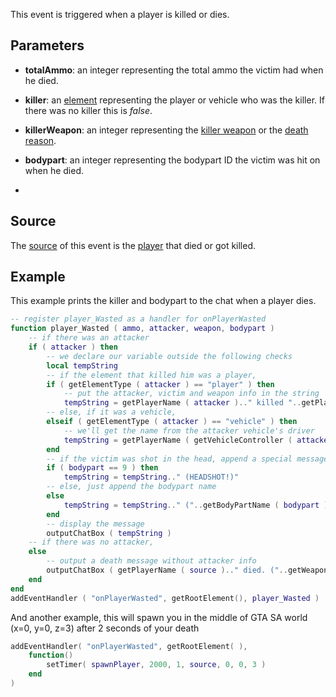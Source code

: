 This event is triggered when a player is killed or dies.

Parameters
----------

-   **totalAmmo**: an integer representing the total ammo the victim had when he died.
-   **killer**: an [element](/element.md "wikilink") representing the player or vehicle who was the killer. If there was no killer this is *false*.
-   **killerWeapon**: an integer representing the [killer weapon](/Weapons.md "wikilink") or the [death reason](/Death_Reasons.md "wikilink").
-   **bodypart**: an integer representing the bodypart ID the victim was hit on when he died.

-   

Source
------

The [source](/event_system#Event_source.md "wikilink") of this event is the [player](/player.md "wikilink") that died or got killed.

Example
-------

This example prints the killer and bodypart to the chat when a player dies.

``` lua
-- register player_Wasted as a handler for onPlayerWasted
function player_Wasted ( ammo, attacker, weapon, bodypart )
    -- if there was an attacker
    if ( attacker ) then
        -- we declare our variable outside the following checks
        local tempString
        -- if the element that killed him was a player,
        if ( getElementType ( attacker ) == "player" ) then
            -- put the attacker, victim and weapon info in the string
            tempString = getPlayerName ( attacker ).." killed "..getPlayerName ( source ).." ("..getWeaponNameFromID ( weapon )..")"
        -- else, if it was a vehicle,
        elseif ( getElementType ( attacker ) == "vehicle" ) then
            -- we'll get the name from the attacker vehicle's driver
            tempString = getPlayerName ( getVehicleController ( attacker ) ).." killed "..getPlayerName ( source ).." ("..getWeaponNameFromID ( weapon )..")"
        end
        -- if the victim was shot in the head, append a special message
        if ( bodypart == 9 ) then
            tempString = tempString.." (HEADSHOT!)"
        -- else, just append the bodypart name
        else
            tempString = tempString.." ("..getBodyPartName ( bodypart )..")"
        end
        -- display the message
        outputChatBox ( tempString )
    -- if there was no attacker,
    else
        -- output a death message without attacker info
        outputChatBox ( getPlayerName ( source ).." died. ("..getWeaponNameFromID ( weapon )..") ("..getBodyPartName ( bodypart )..")" )
    end
end
addEventHandler ( "onPlayerWasted", getRootElement(), player_Wasted )
```

And another example, this will spawn you in the middle of GTA SA world (x=0, y=0, z=3) after 2 seconds of your death

``` lua
addEventHandler( "onPlayerWasted", getRootElement( ),
    function()
        setTimer( spawnPlayer, 2000, 1, source, 0, 0, 3 )
    end
)
```
